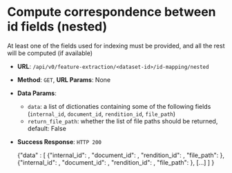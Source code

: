 # Compute correspondence between id fields (nested)


At least one of the fields used for indexing must be provided, and all the rest will be computed (if available)

 * **URL**: `/api/v0/feature-extraction/<dataset-id>/id-mapping/nested`
 * **Method**: `GET`,  **URL Params**: None
 * **Data Params**: 
    - `data`:  a list of dictionaties containing some of the following fields (`internal_id`, `document_id`, `rendition_id`, `file_path`)
    - `return_file_path`:  whether the list of file paths should be returned, default: False


 * **Success Response**: `HTTP 200`
           

    {"data" : [
                {"internal_id": <int> , "document_id": <int>,
                "rendition_id": <int>, "file_path": <str> },
                {"internal_id": <int> , "document_id": <int>,
                "rendition_id": <int>, "file_path": <str> },
                [...]
               ]
     }
